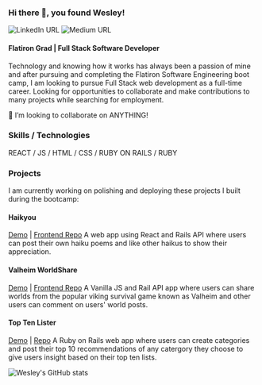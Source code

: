 ### Hi there 👋, you found Wesley!
![LinkedIn URL](https://img.shields.io/twitter/url?color=blue&label=%20&logo=linkedin&style=for-the-badge&url=https%3A%2F%2Fwww.linkedin.com%2Fin%2Fwesleyabeck%2F)
![Medium URL](https://img.shields.io/twitter/url?color=white&label=blog&logo=medium&logoColor=black&style=for-the-badge&url=https%3A%2F%2Fwes-beck21.medium.com%2F)
#### Flatiron Grad | Full Stack Software Developer
Technology and knowing how it works has always been a passion of mine and after pursuing and completing the Flatiron Software Engineering boot camp, I am looking to pursue Full Stack web development as a full-time career. Looking for opportunities to collaborate and make contributions to many projects while searching for employment.

  👯 I’m looking to collaborate on ANYTHING! 



### Skills / Technologies
 REACT / JS / HTML / CSS / RUBY ON RAILS / RUBY

### Projects
I am currently working on polishing and deploying these projects I built during the bootcamp:
#### Haikyou
  [Demo](https://youtu.be/WtLV_0hBcGI) | [Frontend Repo](https://github.com/wizbeck21/haikyou-client)
A web app using React and Rails API where users can post their own haiku poems and like other haikus to show their appreciation.

#### Valheim WorldShare
  [Demo](https://youtu.be/ck2n4_GCJK8) | [Frontend Repo](https://github.com/wizbeck21/valheim-worldshare-frontend)
A Vanilla JS and Rail API app where users can share worlds from the popular viking survival game known as Valheim and other users can comment on users' world posts.

#### Top Ten Lister
  [Demo](https://youtu.be/Fy_VusrE4yk) | [Repo](https://github.com/wizbeck21/toptenlister)
  A Ruby on Rails web app where users can create categories and post their top 10 recommendations of any catergory they choose to give users insight based on their top ten lists. 



![Wesley's GitHub stats](https://github-readme-stats.vercel.app/api?username=wizbeck21&show_icons=true&theme=tokyonight)


